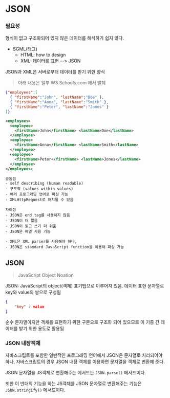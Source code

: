 # JSON

### 필요성

형식이 없고 구조화되어 있지 않은 데이터를 해석하기 쉽지 않다.

- SGML(태그)
    - HTML: how to design
    - XML: 데이터를 표현 --> JSON

JSON과 XML은 서버로부터 데이터를 받기 위한 양식

> 아래 내용은 일부 W3 Schools.com 에서 발췌

``` JSON
{"employees":[
  { "firstName":"John", "lastName":"Doe" },
  { "firstName":"Anna", "lastName":"Smith" },
  { "firstName":"Peter", "lastName":"Jones" }
]}
```

```XML
<employees>
  <employee>
    <firstName>John</firstName> <lastName>Doe</lastName>
  </employee>
  <employee>
    <firstName>Anna</firstName> <lastName>Smith</lastName>
  </employee>
  <employee>
    <firstName>Peter</firstName> <lastName>Jones</lastName>
  </employee>
</employees>
```

    공통점
    - self describing (human readable)
    - 구조적 (values within values)
    - 여러 프로그래밍 언어로 파싱 가능
    - XMLHttpRequest로 패치될 수 있음

    차이점
    - JSON은 end tag를 사용하지 않음
    - JSON이 더 짧음
    - JSON이 읽고 쓰기 더 쉬움
    - JSON은 배열 사용 가능

    - XML은 XML parser를 사용해야 하나,
    - JSON은 standard JavaScript function을 이용해 파싱 가능

## JSON

> JavaScript Object Noation

JSON: JavaScript의 object(객체) 표기법으로 이루어져 있음. 데이터 표현 문자열로 key와 value의 쌍으로 구성됨

```JSON
{
    "key" : value
}
```

순수 문자열이지만 객체를 표현하기 위한 구문으로 구조화 되어 있으므로 이 기종 간 데이터를 받기 위한 용도로 활용됨

### JSON 내장객체

자바스크립트를 포함한 일반적인 프로그래밍 언어에서 JSON은 문자열로 처리되어야 하나, 자바스크립트의 경우 JSON 내장 객체를 이용하면 문자열을 객체로 변환해 준다.

JSON 문자열을 JS객체로 변환해주는 메서드는 ```JSON.parse()``` 메서드이다.

또한 이 반대의 기능을 하는 JS객체를 JSON 문자열로 변환해주는 기능은 ```JSON.stringify()``` 메서드이다.